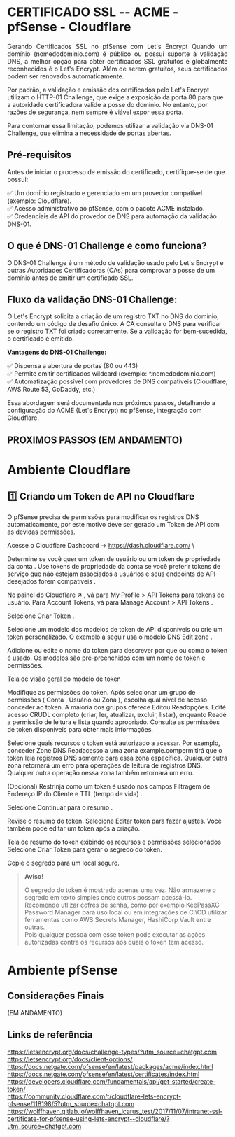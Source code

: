 # CERTIFICADO SSL -- ACME - pfSense - Cloudflare

<p align="justify">
Gerando Certificados SSL no pfSense com Let's Encrypt
Quando um domínio (nomedodominio.com) é público ou possui suporte à validação DNS, a melhor opção para obter certificados SSL gratuitos e globalmente reconhecidos é o Let's Encrypt. Além de serem gratuitos, seus certificados podem ser renovados automaticamente.

Por padrão, a validação e emissão dos certificados pelo Let's Encrypt utilizam o HTTP-01 Challenge, que exige a exposição da porta 80 para que a autoridade certificadora valide a posse do domínio. No entanto, por razões de segurança, nem sempre é viável expor essa porta.

Para contornar essa limitação, podemos utilizar a validação via DNS-01 Challenge, que elimina a necessidade de portas abertas.

## Pré-requisitos
Antes de iniciar o processo de emissão do certificado, certifique-se de que possui:

✅ Um domínio registrado e gerenciado em um provedor compatível (exemplo: Cloudflare).\
✅ Acesso administrativo ao pfSense, com o pacote ACME instalado.\
✅ Credenciais de API do provedor de DNS para automação da validação DNS-01.


## O que é DNS-01 Challenge e como funciona?
O DNS-01 Challenge é um método de validação usado pelo Let's Encrypt e outras Autoridades Certificadoras (CAs) para comprovar a posse de um domínio antes de emitir um certificado SSL.

## Fluxo da validação DNS-01 Challenge:
O Let's Encrypt solicita a criação de um registro TXT no DNS do domínio, contendo um código de desafio único.
A CA consulta o DNS para verificar se o registro TXT foi criado corretamente.
Se a validação for bem-sucedida, o certificado é emitido.

**Vantagens do DNS-01 Challenge:**

✅ Dispensa a abertura de portas (80 ou 443)\
✅ Permite emitir certificados wildcard (exemplo: *.nomedodominio.com)\
✅ Automatização possível com provedores de DNS compatíveis (Cloudflare, AWS Route 53, GoDaddy, etc.)

Essa abordagem será documentada nos próximos passos, detalhando a configuração do ACME (Let's Encrypt) no pfSense, integração com Cloudflare.

## PROXIMOS PASSOS (EM ANDAMENTO)

# Ambiente Cloudflare

## 1️⃣ Criando um Token de API no Cloudflare

O pfSense precisa de permissões para modificar os registros DNS automaticamente, por este motivo deve ser gerado um Token de API com as devidas permissões.

Acesse o Cloudflare Dashboard → https://dash.cloudflare.com/ \

Determine se você quer um token de usuário ou um token de propriedade da conta . Use tokens de propriedade da conta se você preferir tokens de serviço que não estejam associados a usuários e seus endpoints de API desejados forem compatíveis .

No painel do Cloudflare ↗ , vá para My Profile > API Tokens para tokens de usuário. Para Account Tokens, vá para Manage Account > API Tokens .

Selecione Criar Token .

Selecione um modelo dos modelos de token de API disponíveis ou crie um token personalizado. O exemplo a seguir usa o modelo DNS Edit zone .

Adicione ou edite o nome do token para descrever por que ou como o token é usado. Os modelos são pré-preenchidos com um nome de token e permissões.

Tela de visão geral do modelo de token

Modifique as permissões do token. Após selecionar um grupo de permissões ( Conta , Usuário ou Zona ), escolha qual nível de acesso conceder ao token. A maioria dos grupos oferece Editou Readopções. Edité acesso CRUDL completo (criar, ler, atualizar, excluir, listar), enquanto Readé a permissão de leitura e lista quando apropriado. Consulte as permissões de token disponíveis para obter mais informações.

Selecione quais recursos o token está autorizado a acessar. Por exemplo, conceder Zone DNS Readacesso a uma zona example.compermitirá que o token leia registros DNS somente para essa zona específica. Qualquer outra zona retornará um erro para operações de leitura de registros DNS. Qualquer outra operação nessa zona também retornará um erro.

(Opcional) Restrinja como um token é usado nos campos Filtragem de Endereço IP do Cliente e TTL (tempo de vida) .

Selecione Continuar para o resumo .

Revise o resumo do token. Selecione Editar token para fazer ajustes. Você também pode editar um token após a criação.

Tela de resumo do token exibindo os recursos e permissões selecionados
Selecione Criar Token para gerar o segredo do token.

Copie o segredo para um local seguro.

>
>**Aviso!**
>
>  O segredo do token é mostrado apenas uma vez. Não armazene o segredo em texto simples onde outros possam acessá-lo. \
>Recomendo utlizar cofres de senha, como por exemplo KeePassXC Password Manager para uso local ou em integrações de CI\CD utilizar ferramentas como AWS Secrets Manager, HashiCorp Vault entre outras. \
>Pois qualquer pessoa com esse token pode executar as ações autorizadas contra os recursos aos quais o token tem acesso.
>

# Ambiente pfSense

##

## Considerações Finais
(EM ANDAMENTO)
## Links de referência

https://letsencrypt.org/docs/challenge-types/?utm_source=chatgpt.com \
https://letsencrypt.org/docs/client-options/ \
https://docs.netgate.com/pfsense/en/latest/packages/acme/index.html \
https://docs.netgate.com/pfsense/en/latest/certificates/index.html \
https://developers.cloudflare.com/fundamentals/api/get-started/create-token/ \
https://community.cloudflare.com/t/cloudflare-lets-encrypt-pfsense/118198/5?utm_source=chatgpt.com \
https://wolffhaven.gitlab.io/wolffhaven_icarus_test/2017/11/07/intranet-ssl-certificate-for-pfsense-using-lets-encrypt--cloudflare/?utm_source=chatgpt.com
